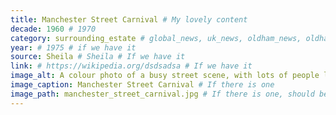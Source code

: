```yaml
---
title: Manchester Street Carnival # My lovely content
decade: 1960 # 1970
category: surrounding_estate # global_news, uk_news, oldham_news, oldham_history, towers, surrounding_estate # Always exactly one category
year: # 1975 # if we have it
source: Sheila # Sheila # If we have it
link: # https://wikipedia.org/dsdsadsa # If we have it
image_alt: A colour photo of a busy street scene, with lots of people lining the road. There are shop awnings above them on the left size of the road, and a zebra crossing in the foreground. The letters NWFA are printed on the photograph, on an empty space in the road.  
image_caption: Manchester Street Carnival # If there is one
image_path: manchester_street_carnival.jpg # If there is one, should be colocated with the index.md file in the folder
---
```

